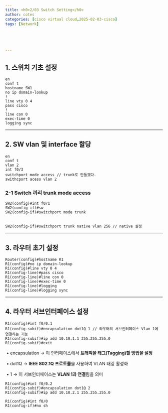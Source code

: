 ```yaml
---
title: <h0>2/03 Switch Setting</h0>
author: cotes   
categories: [cisco virtual cloud,2025-02-03-cisco]
tags: [Network]





---
```


## 1. 스위치 기초 설정

```
en
conf t
hostname SW1
no ip domain-lookup
!
line vty 0 4
pass cisco
!
line con 0
exec-time 0
logging sync
```



------



##  2. SW vlan 및 interface 할당

```
en
conf t
vlan 2
int f0/3
switchport mode access // trunk로 만들겠다.
swithcport acess vlan 2

```

### 2-1 Switch 끼리 trunk mode access

```
SW2(config)#int f0/1
SW2(config-if)#sw
SW2(config-if)#switchport mode trunk


SW2(config-if)#switchport trunk native vlan 256 // native 설정
```



------

## 3. 라우터 초기 설정

```
Router(config)#hostname R1
R1(config)#no ip domain-lookup
R1(config)#line vty 0 4
R1(config-line)#pass cisco
R1(config-line)#line con 0
R1(config-line)#exec-time 0
R1(config-line)#logging
R1(config-line)#logging sync
```



------

## 4. 라우터 서브인터페이스 설정

```
R1(config)#int f0/0.1
R1(config-subif)#encapsulation dot1Q 1 // 라우터의 서브인터페이스 Vlan 1에 연결하는 기능
R1(config-subif)#ip add 10.10.1.1 255.255.255.0
R1(config-subif)#exit
```

​	•	encapsulation → 이 인터페이스에서 **트래픽을 태그(Tagging)할 방법을 설정**

​	•	dot1Q → **IEEE 802.1Q 프로토콜**을 사용하여 VLAN 태깅 활성화

​	•	1 → 이 서브인터페이스는 **VLAN 1과 연결**됨을 의미

```
R1(config)#int f0/0.2
R1(config-subif)#encapsulation dot1Q 2
R1(config-subif)#ip add 10.10.2.1 255.255.255.0
```

```
R1(config)#int f0/0
R1(config-if)#no sh
```

